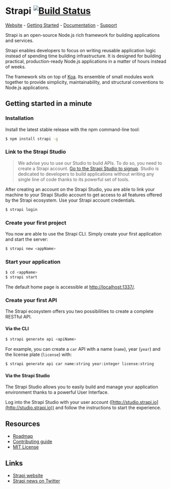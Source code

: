 # Strapi [![Build Status](https://travis-ci.org/wistityhq/strapi.svg)](https://travis-ci.org/wistityhq/strapi)

[Website](http://strapi.io/) - [Getting Started](#user-content-getting-started-in-a-minute) - [Documentation](http://strapi.io/documentation) - [Support](http://strapi.io/support)

Strapi is an open-source Node.js rich framework for building applications and services.

Strapi enables developers to focus on writing reusable application logic instead of spending time
building infrastructure. It is designed for building practical, production-ready Node.js applications
in a matter of hours instead of weeks.

The framework sits on top of [Koa](http://koajs.com/). Its ensemble of small modules work
together to provide simplicity, maintainability, and structural conventions to Node.js applications.

## Getting started in a minute

### Installation

Install the latest stable release with the npm command-line tool:

```bash
$ npm install strapi -g
```

### Link to the Strapi Studio

> We advise you to use our Studio to build APIs. To do so, you need to create a Strapi account.
[Go to the Strapi Studio to signup](http://studio.strapi.io).
Studio is dedicated to developers to build applications without writing
any single line of code thanks to its powerful set of tools.

After creating an account on the Strapi Studio, you are able to link your machine to your
Strapi Studio account to get access to all features offered by the Strapi ecosystem.
Use your Strapi account credentials.

```bash
$ strapi login
```

### Create your first project

You now are able to use the Strapi CLI. Simply create your first application and start the server:

```bash
$ strapi new <appName>
```

### Start your application

```bash
$ cd <appName>
$ strapi start
```

The default home page is accessible at [http://localhost:1337/](http://localhost:1337/).

### Create your first API

The Strapi ecosystem offers you two possibilities to create a complete RESTful API.

#### Via the CLI

```bash
$ strapi generate api <apiName>
```

For example, you can create a `car` API with a name (`name`), year (`year`) and
the license plate (`license`) with:

```bash
$ strapi generate api car name:string year:integer license:string
```

#### Via the Strapi Studio

The Strapi Studio allows you to easily build and manage your application environment
thanks to a powerful User Interface.

Log into the Strapi Studio with your user account ([http://studio.strapi.io](http://studio.strapi.io))
and follow the instructions to start the experience.

## Resources

- [Roadmap](ROADMAP.md)
- [Contributing guide](CONTRIBUTING.md)
- [MIT License](LICENSE.md)

## Links

- [Strapi website](http://strapi.io/)
- [Strapi news on Twitter](https://twitter.com/strapijs)
